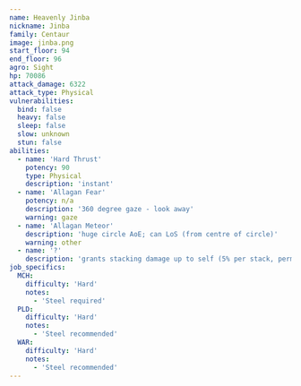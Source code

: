 ```yaml
---
name: Heavenly Jinba
nickname: Jinba
family: Centaur
image: jinba.png
start_floor: 94
end_floor: 96
agro: Sight
hp: 70086
attack_damage: 6322
attack_type: Physical
vulnerabilities:
  bind: false
  heavy: false
  sleep: false
  slow: unknown
  stun: false
abilities:
  - name: 'Hard Thrust'
    potency: 90
    type: Physical
    description: 'instant'
  - name: 'Allagan Fear'
    potency: n/a
    description: '360 degree gaze - look away'
    warning: gaze
  - name: 'Allagan Meteor'
    description: 'huge circle AoE; can LoS (from centre of circle)'
    warning: other
  - name: '?'
    description: 'grants stacking damage up to self (5% per stack, permanent)'
job_specifics:
  MCH:
    difficulty: 'Hard'
    notes:
      - 'Steel required'
  PLD:
    difficulty: 'Hard'
    notes:
      - 'Steel recommended'
  WAR:
    difficulty: 'Hard'
    notes:
      - 'Steel recommended'
---
```

